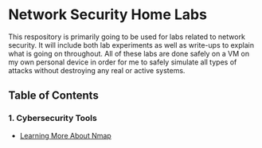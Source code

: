 # Network Security Home Labs

This respository is primarily going to be used for labs related to network security. It will include both lab experiments as well as write-ups to explain what is going on throughout. All of these labs are done safely on a VM on my own personal device in order for me to safely simulate all types of attacks without destroying any real or active systems. 

## Table of Contents

### 1. Cybersecurity Tools
- [Learning More About Nmap](1%20Cybersecurity%20Tools/Learning%20More%20About%20Nmap.md) 
